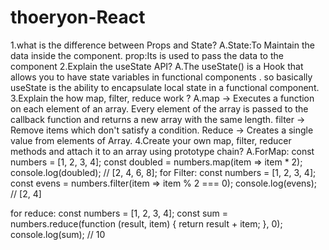 # thoeryon-React
1.what is the difference between Props and State?
A.State:To Maintain the data inside the component.
  prop:Its is used to pass the data to the component
2.Explain the useState API?
A.The useState() is a Hook that allows you to have state variables in functional components . so basically useState is the ability to encapsulate local state in a functional component.
3.Explain the how map, filter, reduce work ?
A.map → Executes a function on each element of an array. Every element of the array is passed to the callback function and returns a new array with the same length.
 filter → Remove items which don't satisfy a condition.
 Reduce → Creates a single value from elements of Array.
 4.Create your own map, filter, reducer methods and attach it to an array using prototype chain?
 A.ForMap:  const numbers = [1, 2, 3, 4];
            const doubled = numbers.map(item => item * 2);
            console.log(doubled); // [2, 4, 6, 8];
   for Filter: const numbers = [1, 2, 3, 4];
               const evens = numbers.filter(item => item % 2 === 0);
               console.log(evens); // [2, 4]
               
   for reduce: const numbers = [1, 2, 3, 4];
               const sum = numbers.reduce(function (result, item) {
               return result + item;
               }, 0);
               console.log(sum); // 10
